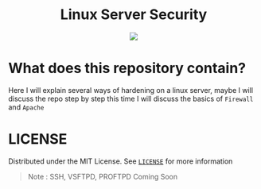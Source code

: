 <h1 align='center'>Linux Server Security</h1>
<div align='center'>
    <img src="https://external-content.duckduckgo.com/iu/?u=https%3A%2F%2Fwallpapercave.com%2Fwp%2Fwp2757834.gif&f=1&nofb=1" />
</div>


What does this repository contain?
==================================
Here I will explain several ways of hardening on a linux server, maybe I will discuss the repo step by step this time I will discuss the basics of `Firewall` and `Apache`

LICENSE
=======
Distributed under the MIT License. See [`LICENSE`](https://github.com/ItsArul/linux-server-security/blob/master/LICENSE) for more information

> Note : SSH, VSFTPD, PROFTPD Coming Soon
